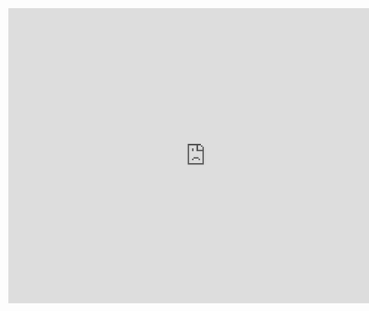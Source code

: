 <iframe width="800" height="600" src="https://app.powerbi.com/view?r=eyJrIjoiMTgxYTY1MzItMjc3MS00MDJlLWJiMTUtMjk4M2VjNmU4MjI3IiwidCI6IjRlZmE3NzhmLTVmNmMtNDAxZS04OGFmLWNmMTliZDA5ZDE0OCIsImMiOjN9" frameborder="0"></iframe>
